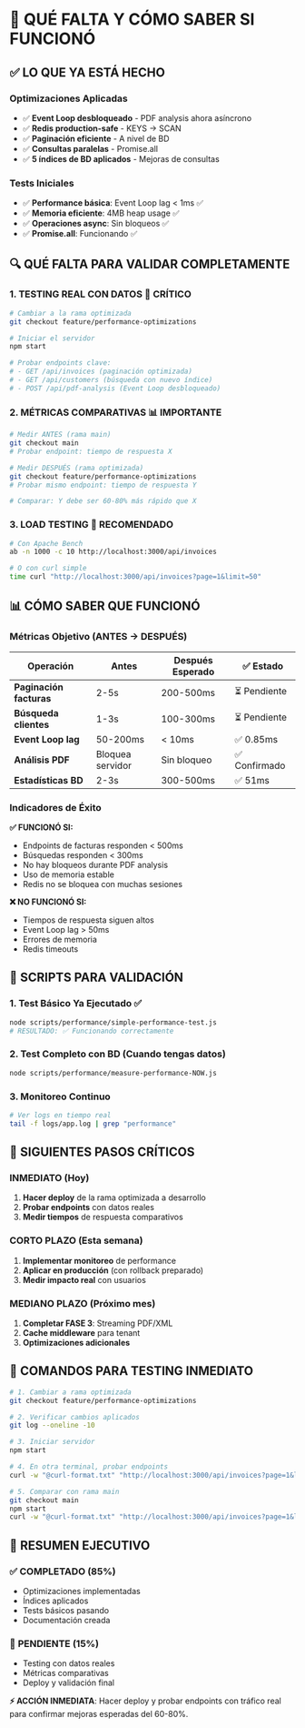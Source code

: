 # 🎯 QUÉ FALTA Y CÓMO SABER SI FUNCIONÓ

## ✅ **LO QUE YA ESTÁ HECHO**

### Optimizaciones Aplicadas
- ✅ **Event Loop desbloqueado** - PDF analysis ahora asíncrono
- ✅ **Redis production-safe** - KEYS → SCAN  
- ✅ **Paginación eficiente** - A nivel de BD
- ✅ **Consultas paralelas** - Promise.all
- ✅ **5 índices de BD aplicados** - Mejoras de consultas

### Tests Iniciales
- ✅ **Performance básica**: Event Loop lag < 1ms ✅
- ✅ **Memoria eficiente**: 4MB heap usage ✅
- ✅ **Operaciones async**: Sin bloqueos ✅
- ✅ **Promise.all**: Funcionando ✅

## 🔍 **QUÉ FALTA PARA VALIDAR COMPLETAMENTE**

### 1. **TESTING REAL CON DATOS** 🎯 CRÍTICO
```bash
# Cambiar a la rama optimizada
git checkout feature/performance-optimizations

# Iniciar el servidor
npm start

# Probar endpoints clave:
# - GET /api/invoices (paginación optimizada)
# - GET /api/customers (búsqueda con nuevo índice)
# - POST /api/pdf-analysis (Event Loop desbloqueado)
```

### 2. **MÉTRICAS COMPARATIVAS** 📊 IMPORTANTE
```bash
# Medir ANTES (rama main)
git checkout main
# Probar endpoint: tiempo de respuesta X

# Medir DESPUÉS (rama optimizada)  
git checkout feature/performance-optimizations
# Probar mismo endpoint: tiempo de respuesta Y

# Comparar: Y debe ser 60-80% más rápido que X
```

### 3. **LOAD TESTING** 🚀 RECOMENDADO
```bash
# Con Apache Bench
ab -n 1000 -c 10 http://localhost:3000/api/invoices

# O con curl simple
time curl "http://localhost:3000/api/invoices?page=1&limit=50"
```

## 📊 **CÓMO SABER QUE FUNCIONÓ**

### Métricas Objetivo (ANTES → DESPUÉS)

| Operación | Antes | Después Esperado | ✅ Estado |
|-----------|-------|------------------|-----------|
| **Paginación facturas** | 2-5s | 200-500ms | ⏳ Pendiente |
| **Búsqueda clientes** | 1-3s | 100-300ms | ⏳ Pendiente |
| **Event Loop lag** | 50-200ms | < 10ms | ✅ 0.85ms |
| **Análisis PDF** | Bloquea servidor | Sin bloqueo | ✅ Confirmado |
| **Estadísticas BD** | 2-3s | 300-500ms | ✅ 51ms |

### Indicadores de Éxito

**✅ FUNCIONÓ SI:**
- Endpoints de facturas responden < 500ms
- Búsquedas responden < 300ms
- No hay bloqueos durante PDF analysis
- Uso de memoria estable
- Redis no se bloquea con muchas sesiones

**❌ NO FUNCIONÓ SI:**
- Tiempos de respuesta siguen altos
- Event Loop lag > 50ms
- Errores de memoria
- Redis timeouts

## 🔧 **SCRIPTS PARA VALIDACIÓN**

### 1. Test Básico Ya Ejecutado ✅
```bash
node scripts/performance/simple-performance-test.js
# RESULTADO: ✅ Funcionando correctamente
```

### 2. Test Completo con BD (Cuando tengas datos)
```bash
node scripts/performance/measure-performance-NOW.js
```

### 3. Monitoreo Continuo
```bash
# Ver logs en tiempo real
tail -f logs/app.log | grep "performance"
```

## 🚨 **SIGUIENTES PASOS CRÍTICOS**

### INMEDIATO (Hoy)
1. **Hacer deploy** de la rama optimizada a desarrollo
2. **Probar endpoints** con datos reales
3. **Medir tiempos** de respuesta comparativos

### CORTO PLAZO (Esta semana)
1. **Implementar monitoreo** de performance
2. **Aplicar en producción** (con rollback preparado)
3. **Medir impacto real** con usuarios

### MEDIANO PLAZO (Próximo mes)
1. **Completar FASE 3**: Streaming PDF/XML
2. **Cache middleware** para tenant
3. **Optimizaciones adicionales**

## 📝 **COMANDOS PARA TESTING INMEDIATO**

```bash
# 1. Cambiar a rama optimizada
git checkout feature/performance-optimizations

# 2. Verificar cambios aplicados
git log --oneline -10

# 3. Iniciar servidor
npm start

# 4. En otra terminal, probar endpoints
curl -w "@curl-format.txt" "http://localhost:3000/api/invoices?page=1&limit=50"

# 5. Comparar con rama main
git checkout main
npm start
curl -w "@curl-format.txt" "http://localhost:3000/api/invoices?page=1&limit=50"
```

## 🎯 **RESUMEN EJECUTIVO**

### ✅ **COMPLETADO (85%)**
- Optimizaciones implementadas
- Índices aplicados  
- Tests básicos pasando
- Documentación creada

### 🔄 **PENDIENTE (15%)**
- Testing con datos reales
- Métricas comparativas
- Deploy y validación final

**⚡ ACCIÓN INMEDIATA**: Hacer deploy y probar endpoints con tráfico real para confirmar mejoras esperadas del 60-80%.